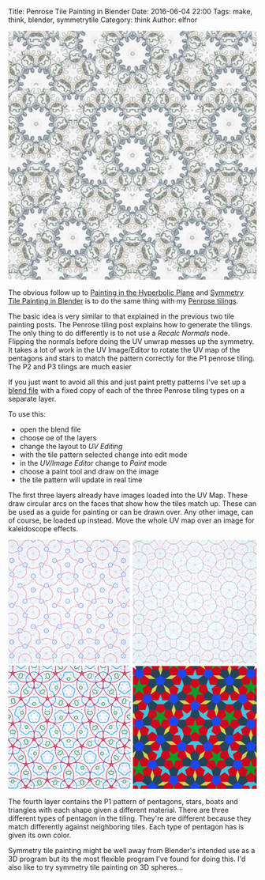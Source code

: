 Title: Penrose Tile Painting in Blender
Date: 2016-06-04 22:00
Tags: make, think, blender, symmetrytile
Category: think
Author: elfnor

![penrose gears](/images/penrose_painting_banner_002.png)

The obvious follow up to [Painting in the Hyperbolic Plane]({filename}hyperbolic_texturing.md) and [Symmetry Tile Painting in Blender]({filename}symmetry_texturing.md) is to do the same thing with my [Penrose tilings]({filename}generative_art_penrose.md).

The basic idea is very similar to that explained in the previous two tile painting posts. The Penrose tiling post explains how to generate the tilings. The only thing to do differently is to not use a *Recalc Normals* node. Flipping the normals before doing the UV unwrap messes up the symmetry. It takes a lot of work in the UV Image/Editor to rotate the UV map of the pentagons and stars to match the pattern correctly for the P1 penrose tiling. The P2 and P3 tilings are much easier

If you just want to avoid all this  and just paint pretty patterns I've set up a [blend file](./downloads/penrose_tile_painting.blend) with a fixed copy of each of the three Penrose tiling types on a separate layer.

To use this:

  *  open the blend file
  *  choose oe of the layers
  *  change the layout to *UV Editing*
  *  with the tile pattern selected change into edit mode
  *  in the *UV/Image Editor* change to *Paint* mode
  *  choose a paint tool and draw on the image
  *  the tile pattern will update in real time

The first three layers already have images loaded into the UV Map. These draw circular arcs on the faces that show how the tiles match up. These can be used as a guide for painting or can be drawn over. Any other image, can of course, be loaded up instead. Move the whole UV map over an image for kaleidoscope effects.

![drawing layers](/images/penrose_layers.png)

The fourth layer contains the P1 pattern of pentagons, stars, boats and triangles with each shape given a different material. There are three different types of pentagon in the tiling. They're are different because they match differently against neighboring tiles. Each type of pentagon has is given its own color.

Symmetry tile painting might be well away from Blender's intended use as a 3D program but its the most flexible program I've found for doing this. I'd also like to try symmetry tile painting on 3D spheres...



